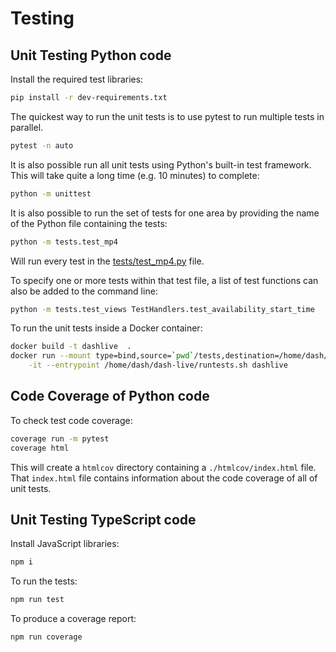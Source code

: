 # Testing

## Unit Testing Python code

Install the required test libraries:

```sh
pip install -r dev-requirements.txt
```

The quickest way to run the unit tests is to use pytest to run
multiple tests in parallel.

```sh
pytest -n auto
```

It is also possible run all unit tests using Python's built-in test
framework. This will take quite a long time (e.g. 10 minutes) to
complete:

```sh
python -m unittest
```

It is also possible to run the set of tests for one area by providing
the name of the Python file containing the tests:

```sh
python -m tests.test_mp4
```

Will run every test in the [tests/test_mp4.py](./tests/test_mp4.py) file.

To specify one or more tests within that test file, a list of test
functions can also be added to the command line:

```sh
python -m tests.test_views TestHandlers.test_availability_start_time
```

To run the unit tests inside a Docker container:

```sh
docker build -t dashlive  .
docker run --mount type=bind,source=`pwd`/tests,destination=/home/dash/dash-live/tests \
    -it --entrypoint /home/dash/dash-live/runtests.sh dashlive
```

## Code Coverage of Python code

To check test code coverage:

```sh
coverage run -m pytest
coverage html
```

This will create a `htmlcov` directory containing a `./htmlcov/index.html`
file. That `index.html` file contains information about the code coverage
of all of unit tests.

## Unit Testing TypeScript code

Install JavaScript libraries:

```sh
npm i
```

To run the tests:

```sh
npm run test
```

To produce a coverage report:

```sh
npm run coverage
```
